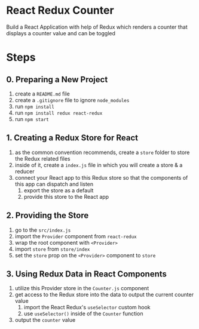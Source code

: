 # React Redux Counter

Build a React Application with help of Redux which renders a counter that displays a counter value and can be toggled

# Steps

## 0. Preparing a New Project

1. create a `README.md` file
2. create a `.gitignore` file to ignore `node_modules`
3. run `npm install`
4. run `npm install redux react-redux`
5. run `npm start`

## 1. Creating a Redux Store for React

1. as the common convention recommends, create a `store` folder to store the Redux related files
2. inside of it, create a `index.js` file in which you will create a store & a reducer
3. connect your React app to this Redux store so that the components of this app can dispatch and listen
   1. export the store as a default
   2. provide this store to the React app

## 2. Providing the Store

1. go to the `src/index.js`
2. import the `Provider` component from `react-redux`
3. wrap the root component with `<Provider>`
4. import `store` from `store/index`
5. set the `store` prop on the `<Provider>` component to `store`

## 3. Using Redux Data in React Components

1. utilize this Provider store in the `Counter.js` component
2. get access to the Redux store into the data to output the current counter value
   1. import the React Redux's `useSelector` custom hook
   2. use `useSelector()` inside of the `Counter` function
3. output the `counter` value
